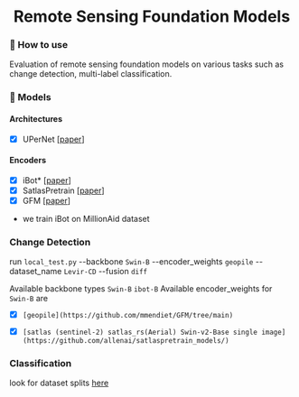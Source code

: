 <h1 align="center">
  <b>Remote Sensing Foundation Models</b><br>
</h1>


### 🌱 How to use <a name="use"></a>

Evaluation of remote sensing foundation models on various tasks such as change detection, multi-label classification.



### 🔭 Models <a name="models"></a>


#### Architectures <a name="architectures"></a>

- [x] UPerNet [[paper](https://arxiv.org/abs/1807.10221)]


#### Encoders <a name="encoders"></a>

- [x]  iBot* [[paper](https://arxiv.org/abs/2111.07832)]
- [x]  SatlasPretrain [[paper](https://arxiv.org/abs/2211.15660)]
- [x]  GFM [[paper](https://arxiv.org/abs/1807.10221)]

* we train iBot on MillionAid dataset

### Change Detection <a name="cd"></a>

run `local_test.py` --backbone `Swin-B` --encoder_weights `geopile`  --dataset_name `Levir-CD` --fusion `diff`

Available backbone types `Swin-B` `ibot-B`
Available encoder_weights for `Swin-B` are 
- [x] `[geopile](https://github.com/mmendiet/GFM/tree/main)`
- [x] `[satlas (sentinel-2) satlas_rs(Aerial) Swin-v2-Base single image](https://github.com/allenai/satlaspretrain_models/)`



### Classification <a name="cl"></a>

look for dataset splits [here](https://github.com/google-research/google-research/blob/master/remote_sensing_representations/README.md)
